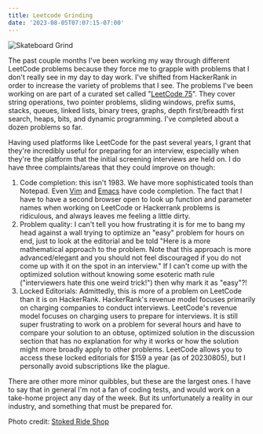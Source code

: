 ```yaml
---
title: Leetcode Grinding
date: '2023-08-05T07:07:15-07:00'
---
```

![Skateboard Grind](/img/blog/grind.png)

The past couple months I've been working my way through different LeetCode problems because they force me to grapple with problems that I don't really see in my day to day work.  I've shifted from HackerRank in order to increase the variety of problems that I see. The problems I've been working on are part of a curated set called "[LeetCode 75](https://leetcode.com/studyplan/leetcode-75/)".  They cover string operations, two pointer problems, sliding windows, prefix sums, stacks, queues, linked lists, binary trees, graphs, depth first/breadth first search, heaps, bits, and dynamic programming.  I've completed about a dozen problems so far. 

Having used platforms like LeetCode for the past several years, I grant that they're incredibly useful for preparing for an interview, especially when they're the platform that the initial screening interviews are held on.  I do have three complaints/areas that they could improve on though:

1. Code completion: this isn't 1983.  We have more sophisticated tools than Notepad.  Even [Vim](https://www.baeldung.com/linux/vim-autocomplete) and [Emacs](https://www.emacswiki.org/emacs/AutoComplete) have code completion.  The fact that I have to have a second browser open to look up function and parameter names when working on LeetCode or Hackerrank problems is ridiculous, and always leaves me feeling a little dirty.
2. Problem quality: I can't tell you how frustrating it is for me to bang my head against a wall trying to optimize an "easy" problem for hours on end, just to look at the editorial and be told "Here is a more mathematical approach to the problem. Note that this approach is more advanced/elegant and you should not feel discouraged if you do not come up with it on the spot in an interview."  If I can't come up with the optimized solution without knowing some esoteric math rule ("interviewers hate this one weird trick!") then why mark it as "easy"?!
3. Locked Editorials: Admittedly, this is more of a problem on LeetCode than it is on HackerRank.  HackerRank's revenue model focuses primarily on charging companies to conduct interviews. LeetCode's revenue model focuses on charging users to prepare for interviews.  It is still super frustrating to work on a problem for several hours and have to compare your solution to an obtuse, optimized solution in the discussion section that has no explanation for why it works or how the solution might more broadly apply to other problems.  LeetCode allows you to access these locked editorials for $159 a year (as of 20230805), but I personally avoid subscriptions like the plague.

There are other more minor quibbles, but these are the largest ones. I have to say that in general I'm not a fan of coding tests, and would work on a take-home project any day of the week.  But its unfortunately a reality in our industry, and something that must be prepared for.

Photo credit: [Stoked Ride Shop](https://stokedrideshop.com/blogs/stoked-school/best-skateboard-grind-rails)

